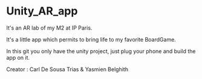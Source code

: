 # Unity_AR_app
It's an AR lab of my M2 at IP Paris.

It's a little app which permits to bring life to my favorite BoardGame.

In this git you only have the unity project, just plug your phone and build the app on it.

Creator : Carl De Sousa Trias & Yasmien Belghith